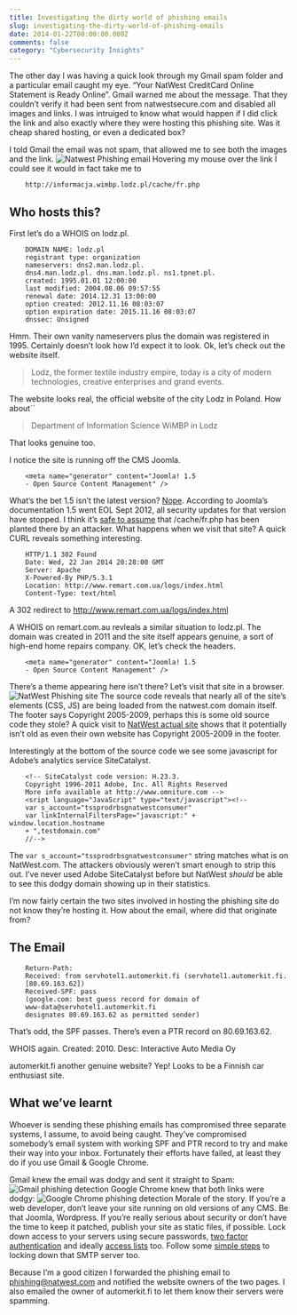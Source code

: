 ```yaml
---
title: Investigating the dirty world of phishing emails
slug: investigating-the-dirty-world-of-phishing-emails
date: 2014-01-22T00:00:00.000Z
comments: false
category: "Cybersecurity Insights"
---
```


The other day I was having a quick look through my Gmail spam folder and a particular email caught my eye. “Your NatWest CreditCard Online Statement is Ready Online”. Gmail warned me about the message. That they couldn’t verify it had been sent from natwestsecure.com and disabled all images and links. I was intruiged to know what would happen if I did click the link and also exactly where they were hosting this phishing site. Was it cheap shared hosting, or even a dedicated box?

I told Gmail the email was not spam, that allowed me to see both the images and the link.
![Natwest Phishing email](https://i.imgur.com/htEICTg.png)
Hovering my mouse over the link I could see it would in fact take me to

        http://informacja.wimbp.lodz.pl/cache/fr.php
    

## Who hosts this?

First let’s do a WHOIS on lodz.pl.

        DOMAIN NAME: lodz.pl 
        registrant type: organization 
        nameservers: dns2.man.lodz.pl. 
        dns4.man.lodz.pl. dns.man.lodz.pl. ns1.tpnet.pl. 
        created: 1995.01.01 12:00:00 
        last modified: 2004.08.06 09:57:55 
        renewal date: 2014.12.31 13:00:00 
        option created: 2012.11.16 08:03:07 
        option expiration date: 2015.11.16 08:03:07 
        dnssec: Unsigned
    

Hmm. Their own vanity nameservers plus the domain was registered in 1995. Certainly doesn’t look how I’d expect it to look. Ok, let’s check out the website itself.

> Lodz, the former textile industry empire, today is a city of modern technologies, creative enterprises and grand events.

The website looks real, the official website of the city Lodz in Poland. How about``

> Department of Information Science WiMBP in Lodz

That looks genuine too.

I notice the site is running off the CMS Joomla.

        <meta name="generator" content="Joomla! 1.5  
        - Open Source Content Management" />
    

What’s the bet 1.5 isn’t the latest version? [Nope](http://docs.joomla.org/What_version_of_Joomla!_should_you_use%3F). According to Joomla’s documentation 1.5 went EOL Sept 2012, all security updates for that version have stopped. I think it’s [safe to assume](http://www.cvedetails.com/vulnerability-list/vendor_id-3496/cvssscoremin-5/cvssscoremax-5.99/Joomla.html) that /cache/fr.php has been planted there by an attacker. What happens when we visit that site? A quick CURL reveals something interesting.

        HTTP/1.1 302 Found
        Date: Wed, 22 Jan 2014 20:28:00 GMT
        Server: Apache
        X-Powered-By PHP/5.3.1
        Location: http://www.remart.com.ua/logs/index.html
        Content-Type: text/html
    

A 302 redirect to http://www.remart.com.ua/logs/index.html

A WHOIS on remart.com.au revleals a similar situation to lodz.pl. The domain was created in 2011 and the site itself appears genuine, a sort of high-end home repairs company. OK, let’s check the headers.

        <meta name="generator" content="Joomla! 1.5  
        - Open Source Content Management" />
    

There’s a theme appearing here isn’t there? Let’s visit that site in a browser.
![NatWest Phishing site](https://i.imgur.com/HkLt0Dw.png)
The source code reveals that nearly all of the site’s elements (CSS, JS) are being loaded from the natwest.com domain itself. The footer says Copyright 2005-2009, perhaps this is some old source code they stole? A quick visit to [NatWest actual site](https://cardservices.natwest.com/RBSG_Consumer/Login.do?promoCode=NatWest) shows that it potentially isn’t old as even their own website has Copyright 2005-2009 in the footer.

Interestingly at the bottom of the source code we see some javascript for Adobe’s analytics service SiteCatalyst.

        <!-- SiteCatalyst code version: H.23.3.  
        Copyright 1996-2011 Adobe, Inc. All Rights Reserved  
        More info available at http://www.omniture.com -->  
        <sript language="JavaScript" type="text/javascript"><!--  
        var s_account="tssprodrbsgnatwestconsumer"  
        var linkInternalFiltersPage="javascript:" + window.location.hostname
    	+ ",testdomain.com"  
        //-->
    

The `var s_account="tssprodrbsgnatwestconsumer"` string matches what is on NatWest.com. The attackers obviously weren’t smart enough to strip this out. I’ve never used Adobe SiteCatalyst before but NatWest *should* be able to see this dodgy domain showing up in their statistics.

I’m now fairly certain the two sites involved in hosting the phishing site do not know they’re hosting it. How about the email, where did that originate from?

## The Email

        Return-Path: 
        Received: from servhotel1.automerkit.fi (servhotel1.automerkit.fi. 
        [80.69.163.62])
        Received-SPF: pass
        (google.com: best guess record for domain of
        www-data@servhotel1.automerkit.fi
        designates 80.69.163.62 as permitted sender)
    

That’s odd, the SPF passes. There’s even a PTR record on 80.69.163.62.

WHOIS again. Created: 2010. Desc: Interactive Auto Media Oy

automerkit.fi another genuine website? Yep! Looks to be a Finnish car enthusiast site.

## What we’ve learnt

Whoever is sending these phishing emails has compromised three separate systems, I assume, to avoid being caught. They’ve compromised somebody’s email system with working SPF and PTR record to try and make their way into your inbox. Fortunately their efforts have failed, at least they do if you use Gmail & Google Chrome.

Gmail knew the email was dodgy and sent it straight to Spam:
![Gmail phishing detection](https://i.imgur.com/EZLlNmL.png)
Google Chrome knew that both links were dodgy:
![Google Chrome phishing detection](https://i.imgur.com/313tPhl.png)
Morale of the story. If you’re a web developer, don’t leave your site running on old versions of any CMS. Be that Joomla, Wordpress. If you’re really serious about security or don’t have the time to keep it patched, publish your site as static files, if possible. Lock down access to your servers using secure passwords, [two factor authentication](http://blog.authy.com/two-factor-ssh-in-thirty-seconds) and ideally [access lists](https://www.dome9.com/) too. Follow some [simple steps](https://www.vircom.com/security/top-10-tips-to-secure-your-email-server/) to locking down that SMTP server too.

Because I’m a good citizen I forwarded the phishing email to [phishing@natwest.com](mailto:phishing%40natwest.com) and notified the website owners of the two pages. I also emailed the owner of automerkit.fi to let them know their servers were spamming.
